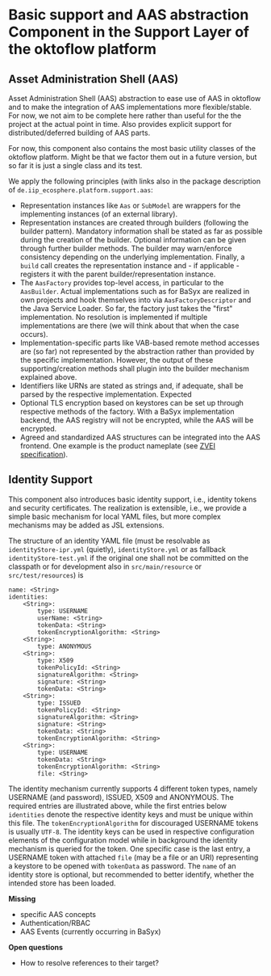 # Basic support and AAS abstraction Component in the Support Layer of the oktoflow platform

## Asset Administration Shell (AAS)

Asset Administration Shell (AAS) abstraction to ease use of AAS in oktoflow and to make the integration of AAS implementations more flexible/stable. For now, we not aim to be complete here rather than useful for the the project at the actual point in time. Also provides explicit support for distributed/deferred building of AAS parts.

For now, this component also contains the most basic utility classes of the oktoflow platform. Might be that we factor them out in a future version, but so far it is just a single class
and its test.

We apply the following principles (with links also in the package description of ``de.iip_ecosphere.platform.support.aas``:
 - Representation instances like ``Aas`` or ``SubModel`` are wrappers for the implementing instances (of an external library).
 - Representation instances are created through builders (following the builder pattern). Mandatory information shall be stated as far as possible during the creation of the builder. Optional information can be given through further builder methods. The builder may warn/enforce consistency depending on the underlying implementation. Finally, a ``build`` call creates the representation instance and - if applicable - registers it with the parent builder/representation instance.
 - The ``AasFactory`` provides top-level access, in particular to the ``AasBuilder``. Actual implementations such as for BaSyx are realized in own projects and hook themselves into via ``AasFactoryDescriptor`` and the Java Service Loader. So far, the factory just takes the "first" implementation. No resolution is implemented if multiple implementations are there (we will think about that when the case occurs).
 - Implementation-specific parts like VAB-based remote method accesses are (so far) not represented by the abstraction rather than provided by the specific implementation. However, the output of these supporting/creation methods shall plugin into the builder mechanism explained above.
 - Identifiers like URNs are stated as strings and, if adequate, shall be parsed by the respective implementation. Expected 
 - Optional TLS encryption based on keystores can be set up through respective methods of the factory. With a BaSyx implementation backend, the AAS registry will not be encrypted, while the AAS will be encrypted.
 - Agreed and standardized AAS structures can be integrated into the AAS frontend. One example is the product nameplate (see [ZVEI specification](https://www.zvei.org/fileadmin/user_upload/Presse_und_Medien/Publikationen/2020/Dezember/Submodel_Templates_of_the_Asset_Administration_Shell/201117_I40_ZVEI_SG2_Submodel_Spec_ZVEI_Technical_Data_Version_1_1.pdf)).
 
 
## Identity Support

This component also introduces basic identity support, i.e., identity tokens and security certificates. The realization is extensible, i.e., we provide a simple basic mechanism for local YAML files, but more complex mechanisms may be added as JSL extensions.

The structure of an identity YAML file (must be resolvable as `identityStore-ipr.yml` (quietly), `identityStore.yml` or as fallback `identityStore-test.yml` if the original one shall not be committed on the classpath or for development also in `src/main/resource` or `src/test/resources`) is

    name: <String>
    identities:
        <String>: 
            type: USERNAME
            userName: <String>
            tokenData: <String>
            tokenEncryptionAlgorithm: <String>
        <String>:
            type: ANONYMOUS
        <String>:
            type: X509
            tokenPolicyId: <String>
            signatureAlgorithm: <String>
            signature: <String>
            tokenData: <String>
        <String>:
            type: ISSUED
            tokenPolicyId: <String>
            signatureAlgorithm: <String>
            signature: <String>
            tokenData: <String>
            tokenEncryptionAlgorithm: <String>
        <String>:
            type: USERNAME
            tokenData: <String>
            tokenEncryptionAlgorithm: <String>
            file: <String>

The identity mechanism currently supports 4 different token types, namely USERNAME (and password), ISSUED, X509 and ANONYMOUS. The required entries are illustrated above, while the first entries below `identities` denote the respective identity keys and must be unique within this file. The `tokenEncryptionAlgorithm` for discouraged USERNAME tokens is usually `UTF-8`. The identity keys can be used in respective configuration elements of the configuration model while in background the identity mechanism is queried for the token. One specific case is the last entry, a USERNAME token with attached `file` (may be a file or an URI) representing a keystore to be opened with `tokenData` as password. The `name` of an identity store is optional, but recommended to better identify, whether the intended store has been loaded.
 
**Missing**
- specific AAS concepts
- Authentication/RBAC
- AAS Events (currently occurring in BaSyx)

**Open questions**
- How to resolve references to their target?
